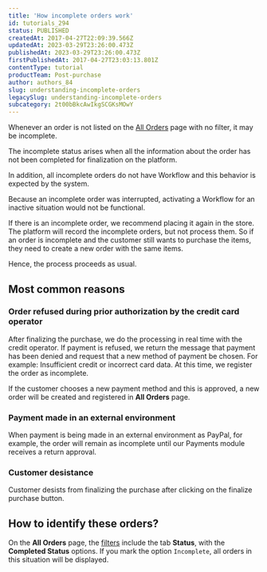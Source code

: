 ```yaml
---
title: 'How incomplete orders work'
id: tutorials_294
status: PUBLISHED
createdAt: 2017-04-27T22:09:39.566Z
updatedAt: 2023-03-29T23:26:00.473Z
publishedAt: 2023-03-29T23:26:00.473Z
firstPublishedAt: 2017-04-27T23:03:13.801Z
contentType: tutorial
productTeam: Post-purchase
author: authors_84
slug: understanding-incomplete-orders
legacySlug: understanding-incomplete-orders
subcategory: 2t00bBkcAwIkgSCGKsMOwY
---
```


Whenever an order is not listed on the [All Orders](https://help.vtex.com/en/tutorial/todos-os-pedidos--2QTduKHAJMFIZ3BAsi6Pi) page with no filter, it may be incomplete.

The incomplete status arises when all the information about the order has not been completed for finalization on the platform.

In addition, all incomplete orders do not have Workflow and this behavior is expected by the system.

Because an incomplete order was interrupted, activating a Workflow for an inactive situation would not be functional.

<div class="alert alert-danger"> 
If there is an incomplete order, we recommend placing it again in the store. The platform will record the incomplete orders, but not process them. So if an order is incomplete and the customer still wants to purchase the items, they need to create a new order with the same items.
</div>

Hence, the process proceeds as usual.

## Most common reasons

### Order refused during prior authorization by the credit card operator 

After finalizing the purchase, we do the processing in real time with the credit operator. If payment is refused, we return the message that payment has been denied and request that a new method of payment be chosen. For example: Insufficient credit or incorrect card data. At this time, we register the order as incomplete. 

If the customer chooses a new payment method and this is approved, a new order will be created and registered in **All Orders** page.

### Payment made in an external environment 

When payment is being made in an external environment as PayPal, for example, the order will remain as incomplete until our Payments module receives a return approval.

### Customer desistance

Customer desists from finalizing the purchase after clicking on the finalize purchase button.

## How to identify these orders?

On the **All Orders** page, the [filters](https://help.vtex.com/pt/tutorial/filtrar-todos-pedidos--tutorials_192) include the tab **Status**, with the **Completed Status** options. If you mark the option `Incomplete`, all orders in this situation will be displayed.
